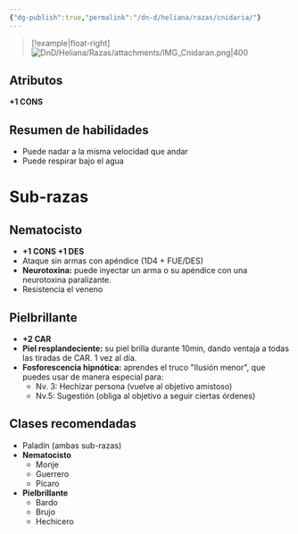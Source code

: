 ```yaml
---
{"dg-publish":true,"permalink":"/dn-d/heliana/razas/cnidaria/"}
---
```


>[!example|float-right]
![DnD/Heliana/Razas/attachments/IMG_Cnidaran.png|400](/img/user/DnD/Heliana/Razas/attachments/IMG_Cnidaran.png)

## Atributos
**+1 CONS**

## Resumen de habilidades
- Puede nadar a la misma velocidad que andar
- Puede respirar bajo el agua

# Sub-razas
## Nematocisto
- **+1 CONS +1 DES**
- Ataque sin armas con apéndice (1D4 + FUE/DES)
- **Neurotoxina:** puede inyectar un arma o su apéndice con una neurotoxina paralizante.
- Resistencia el veneno

## Pielbrillante
- **+2 CAR**
- **Piel resplandeciente:** su piel brilla durante 10min, dando ventaja a todas las tiradas de CAR. 1 vez al día.
- **Fosforescencia hipnótica:** aprendes el truco "Ilusión menor", que puedes usar de manera especial para:
	- Nv. 3: Hechizar persona (vuelve al objetivo amistoso)
	- Nv.5: Sugestión (obliga al objetivo a seguir ciertas órdenes)

## Clases recomendadas
- Paladín (ambas sub-razas)
- **Nematocisto**
	- Monje
	- Guerrero
	- Pícaro
- **Pielbrillante**
	- Bardo
	- Brujo
	- Hechicero